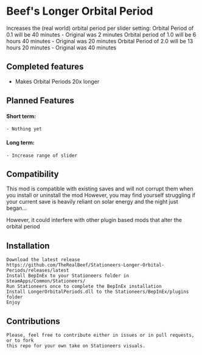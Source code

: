 Beef's Longer Orbital Period<a name="TOP"></a>
===================

Increases the (real world) orbital period per slider setting:
Orbital Period of 0.1 will be 40 minutes - Original was 2 minutes
Orbital period of 1.0 will be 6 hours 40 minutes - Original was 20 minutes
Orbital Period of 2.0 will be 13 hours 20 minutes - Original was 40 minutes

## Completed features ##

  - Makes Orbital Periods 20x longer
  
## Planned Features ##

#### Short term: ####
    - Nothing yet
  
#### Long term: ####
    - Increase range of slider

## Compatibility ##

This mod is compatible with existing saves and will not corrupt them when you install or uninstall the mod 
However, you may find yourself struggling if your current save is heavily reliant on solar energy and the night
just began...

However, it could interfere with other plugin based mods that alter the orbital period

## Installation ##

    Download the latest release https://github.com/TheRealBeef/Stationeers-Longer-Orbital-Periods/releases/latest
    Install BepInEx to your Stationeers folder in SteamApps/Common/Stationeers/
    Run Stationeers once to complete the BepInEx installation
    Install LongerOrbitalPeriods.dll to the Stationeers/BepInEx/plugins folder
    Enjoy

## Contributions ##

    Please, feel free to contribute either in issues or in pull requests, or to fork 
    this repo for your own take on Stationeers visuals.
